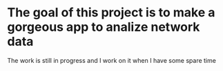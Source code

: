 # The goal of this project is to make a gorgeous app to analize network data

The work is still in progress and I work on it when I have some spare time
